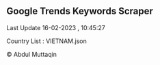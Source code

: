 

## Google Trends Keywords Scraper 
 
Last Update 16-02-2023 , 10:45:27

Country List :
VIETNAM.json



© Abdul Muttaqin 
